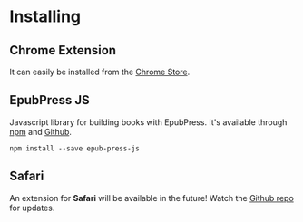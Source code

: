 # Installing

## Chrome Extension
It can easily be installed from the [Chrome Store](https://chrome.google.com/webstore/detail/epubpress/pnhdnpnnffpijjbnhnipkehhibchdeok).

## EpubPress JS
Javascript library for building books with EpubPress.
It's available through [npm](https://www.npmjs.com/package/epub-press-js) and [Github](https://github.com/haroldtreen/epub-press-clients).

```
npm install --save epub-press-js
```

## Safari
An extension for **Safari** will be available in the future!
Watch the [Github repo](https://github.com/haroldtreen/epub-press-clients) for updates.
